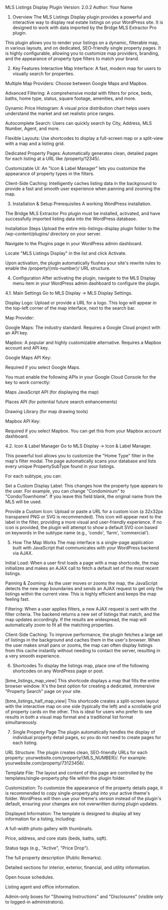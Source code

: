 MLS Listings Display Plugin
Version: 2.0.2
Author: Your Name

1. Overview
The MLS Listings Display plugin provides a powerful and interactive way to display real estate listings on your WordPress site. It is designed to work with data imported by the Bridge MLS Extractor Pro plugin.

This plugin allows you to render your listings on a dynamic, filterable map, in various layouts, and on dedicated, SEO-friendly single property pages. It is highly configurable, allowing you to customize map providers, branding, and the appearance of property type filters to match your brand.

2. Key Features
Interactive Map Interface: A fast, modern map for users to visually search for properties.

Multiple Map Providers: Choose between Google Maps and Mapbox.

Advanced Filtering: A comprehensive modal with filters for price, beds, baths, home type, status, square footage, amenities, and more.

Dynamic Price Histogram: A visual price distribution chart helps users understand the market and set realistic price ranges.

Autocomplete Search: Users can quickly search by City, Address, MLS Number, Agent, and more.

Flexible Layouts: Use shortcodes to display a full-screen map or a split-view with a map and a listing grid.

Dedicated Property Pages: Automatically generates clean, detailed pages for each listing at a URL like /property/12345/.

Customizable UI: An "Icon & Label Manager" lets you customize the appearance of property types in the filters.

Client-Side Caching: Intelligently caches listing data in the background to provide a fast and smooth user experience when panning and zooming the map.

3. Installation & Setup
Prerequisites
A working WordPress installation.

The Bridge MLS Extractor Pro plugin must be installed, activated, and have successfully imported listing data into the WordPress database.

Installation Steps
Upload the entire mls-listings-display plugin folder to the /wp-content/plugins/ directory on your server.

Navigate to the Plugins page in your WordPress admin dashboard.

Locate "MLS Listings Display" in the list and click Activate.

Upon activation, the plugin automatically flushes your site's rewrite rules to enable the /property/{mls-number}/ URL structure.

4. Configuration
After activating the plugin, navigate to the MLS Display menu item in your WordPress admin dashboard to configure the plugin.

4.1. Main Settings
Go to MLS Display -> MLS Display Settings.

Display Logo: Upload or provide a URL for a logo. This logo will appear in the top-left corner of the map interface, next to the search bar.

Map Provider:

Google Maps: The industry standard. Requires a Google Cloud project with an API key.

Mapbox: A popular and highly customizable alternative. Requires a Mapbox account and API key.

Google Maps API Key:

Required if you select Google Maps.

You must enable the following APIs in your Google Cloud Console for the key to work correctly:

Maps JavaScript API (for displaying the map)

Places API (for potential future search enhancements)

Drawing Library (for map drawing tools)

Mapbox API Key:

Required if you select Mapbox. You can get this from your Mapbox account dashboard.

4.2. Icon & Label Manager
Go to MLS Display -> Icon & Label Manager.

This powerful tool allows you to customize the "Home Type" filter in the map's filter modal. The page automatically scans your database and lists every unique PropertySubType found in your listings.

For each subtype, you can:

Set a Custom Display Label: This changes how the property type appears to the user. For example, you can change "Condominium" to "Condo/Townhome". If you leave this field blank, the original name from the MLS will be used.

Provide a Custom Icon: Upload or paste a URL for a custom icon (a 32x32px transparent PNG or SVG is recommended). This icon will appear next to the label in the filter, providing a more visual and user-friendly experience. If no icon is provided, the plugin will attempt to show a default SVG icon based on keywords in the subtype name (e.g., 'condo', 'farm', 'commercial').

5. How The Map Works
The map interface is a single-page application built with JavaScript that communicates with your WordPress backend via AJAX.

Initial Load: When a user first loads a page with a map shortcode, the map initializes and makes an AJAX call to fetch a default set of the most recent listings.

Panning & Zooming: As the user moves or zooms the map, the JavaScript detects the new map boundaries and sends an AJAX request to get only the listings within the current view. This is highly efficient and keeps the map feeling fast.

Filtering: When a user applies filters, a new AJAX request is sent with the filter criteria. The backend returns a new set of listings that match, and the map updates accordingly. If the results are widespread, the map will automatically zoom to fit all the matching properties.

Client-Side Caching: To improve performance, the plugin fetches a large set of listings in the background and caches them in the user's browser. When the user makes small pans or zooms, the map can often display listings from this cache instantly without needing to contact the server, resulting in a very smooth experience.

6. Shortcodes
To display the listings map, place one of the following shortcodes on any WordPress page or post.

[bme_listings_map_view]
This shortcode displays a map that fills the entire browser window. It's the best option for creating a dedicated, immersive "Property Search" page on your site.

[bme_listings_half_map_view]
This shortcode creates a split-screen layout with the interactive map on one side (typically the left) and a scrollable grid of property cards on the other. This is ideal for users who prefer to see results in both a visual map format and a traditional list format simultaneously.

7. Single Property Page
The plugin automatically handles the display of individual property detail pages, so you do not need to create pages for each listing.

URL Structure: The plugin creates clean, SEO-friendly URLs for each property: yourwebsite.com/property/{MLS_NUMBER}/. For example: yourwebsite.com/property/73123456/.

Template File: The layout and content of this page are controlled by the templates/single-property.php file within the plugin folder.

Customization: To customize the appearance of the property details page, it is recommended to copy single-property.php into your active theme's folder. WordPress will then use your theme's version instead of the plugin's default, ensuring your changes are not overwritten during plugin updates.

Displayed Information: The template is designed to display all key information for a listing, including:

A full-width photo gallery with thumbnails.

Price, address, and core stats (beds, baths, sqft).

Status tags (e.g., "Active", "Price Drop").

The full property description (Public Remarks).

Detailed sections for interior, exterior, financial, and utility information.

Open house schedules.

Listing agent and office information.

Admin-only boxes for "Showing Instructions" and "Disclosures" (visible only to logged-in administrators).